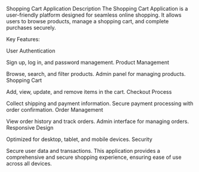 Shopping Cart Application Description
The Shopping Cart Application is a user-friendly platform designed for seamless online shopping. It allows users to browse products, manage a shopping cart, and complete purchases securely.

Key Features:

User Authentication

Sign up, log in, and password management.
Product Management

Browse, search, and filter products.
Admin panel for managing products.
Shopping Cart

Add, view, update, and remove items in the cart.
Checkout Process

Collect shipping and payment information.
Secure payment processing with order confirmation.
Order Management

View order history and track orders.
Admin interface for managing orders.
Responsive Design

Optimized for desktop, tablet, and mobile devices.
Security

Secure user data and transactions.
This application provides a comprehensive and secure shopping experience, ensuring ease of use across all devices.





